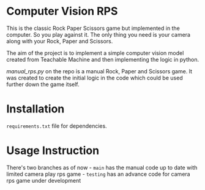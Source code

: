 # Computer Vision RPS
This is the classic Rock Paper Scissors game but implemented in the computer. So you play against it. The only thing you need is your camera along with your Rock, Paper and Scissors.

The aim of the project is to implement a simple computer vision model created from Teachable Machine and then implementing the logic in python. 

*manual_rps.py* on the repo is a manual Rock, Paper and Scissors game. It was created to create the initial logic in the code which could be used further down the game itself. 

# Installation 

`requirements.txt` file for dependencies.


# Usage Instruction

There's two branches as of now
    - `main` has the manual code up to date with limited camera play rps game 
    - `testing` has an advance code for camera rps game under development